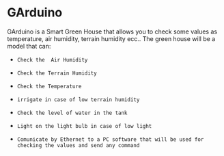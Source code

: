 ﻿# GArduino

GArduino is a Smart Green House that allows you to check some values as temperature, air humidity, terrain humidity ecc..
The green house will be a model that can:
-     Check the  Air Humidity
-     Check the Terrain Humidity
-     Check the Temperature
-     irrigate in case of low terrain humidity
-     Check the level of water in the tank
-     Light on the light bulb in case of low light
-     Comunicate by Ethernet to a PC software that will be used for checking the values and send any command
